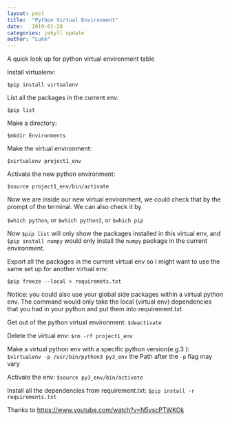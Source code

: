 ```yaml
---
layout: post
title:  "Python Virtual Environment"
date:   2019-01-20
categories: jekyll update
author: "Luke"
---
```


A quick look up for python virtual environment table

Install virtualenv:
```
$pip install virtualenv
```

List all the packages in the current env:
```
$pip list
```

Make a directory:
```
$mkdir Environments
```

Make the virtual environment:
```
$virtualenv project1_env 
```

Activate the new python environment:
```
$source project1_env/bin/activate
```

Now we are inside our new virtual environment, we could check that
by the prompt of the terminal. We can also check it by

```$which python```, or ```$which python3```, or ```$which pip```


Now ```$pip list``` will only show the packages installed in this
virtual env, and ```$pip install numpy``` would only install the
```numpy``` package in the current environment.

Export all the packages in the current virtual env so I might want to
use the same set up for another virtual env:
```
$pip freeze --local > requiremets.txt
```

Notice: you could also use your global side packages within a virtual
python env. The command would only take the local (virtual env) dependencies
that you had in your python and put them into requirement.txt

Get out of the python virtual environment:
```$deactivate```

Delete the virtual env:
```$rm -rf project1_env```

Make a virtual python env with a specific python version(e.g.3 ):
```$virtualenv -p /usr/bin/python3 py3_env```
the Path after the ```-p``` flag may vary

Activate the env:
```$source py3_env/bin/activate```

Install all the dependencies from requirement.txt:
```$pip install -r requirements.txt```


Thanks to https://www.youtube.com/watch?v=N5vscPTWKOk













